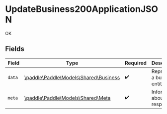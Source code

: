 # UpdateBusiness200ApplicationJSON

OK


## Fields

| Field                                                                    | Type                                                                     | Required                                                                 | Description                                                              |
| ------------------------------------------------------------------------ | ------------------------------------------------------------------------ | ------------------------------------------------------------------------ | ------------------------------------------------------------------------ |
| `data`                                                                   | [\paddle\Paddle\Models\Shared\Business](../../models/shared/Business.md) | :heavy_check_mark:                                                       | Represents a business entity.                                            |
| `meta`                                                                   | [\paddle\Paddle\Models\Shared\Meta](../../models/shared/Meta.md)         | :heavy_check_mark:                                                       | Information about this response.                                         |